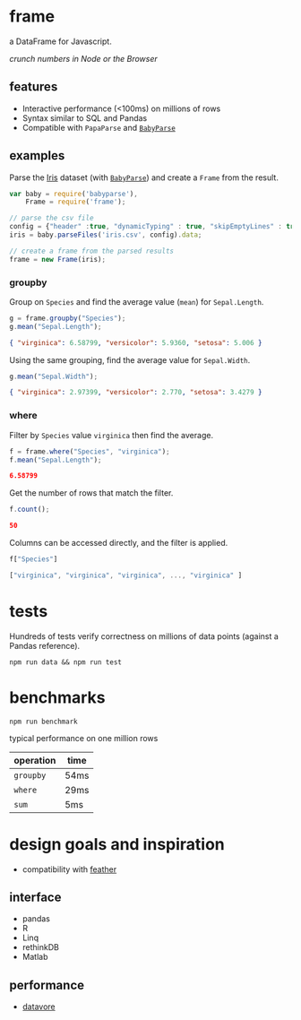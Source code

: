 # frame

a DataFrame for Javascript.

_crunch numbers in Node or the Browser_

## features
* Interactive performance (<100ms) on millions of rows
* Syntax similar to SQL and Pandas
* Compatible with `PapaParse` and [`BabyParse`](https://github.com/Rich-Harris/BabyParse)

## examples
Parse the [Iris](https://vincentarelbundock.github.io/Rdatasets/datasets.html)
dataset (with [`BabyParse`](https://github.com/Rich-Harris/BabyParse)) and create a `Frame` from the result.

```javascript
var baby = require('babyparse'),
    Frame = require('frame');

// parse the csv file
config = {"header" :true, "dynamicTyping" : true, "skipEmptyLines" : true};
iris = baby.parseFiles('iris.csv', config).data;

// create a frame from the parsed results
frame = new Frame(iris);
```
### groupby

Group on `Species` and find the average value (`mean`) for `Sepal.Length`.
```javascript
g = frame.groupby("Species");
g.mean("Sepal.Length");
```
```json
{ "virginica": 6.58799, "versicolor": 5.9360, "setosa": 5.006 }
```
Using the same grouping, find the average value for `Sepal.Width`.
```javascript
g.mean("Sepal.Width");
```
```json
{ "virginica": 2.97399, "versicolor": 2.770, "setosa": 3.4279 }
```

### where
Filter by `Species` value `virginica` then find the average.
```javascript
f = frame.where("Species", "virginica");
f.mean("Sepal.Length");
```
```json
6.58799
```
Get the number of rows that match the filter.
```javascript
f.count();
```
```json
50
```
Columns can be accessed directly, and the filter is applied.
```javascript
f["Species"]
```
```javascript
["virginica", "virginica", "virginica", ..., "virginica" ]
```
# tests
Hundreds of tests verify correctness on millions of data points (against a Pandas reference).

`npm run data && npm run test`

# benchmarks
`npm run benchmark`

typical performance on one million rows

operation | time
----------|------
`groupby` | 54ms
`where`   | 29ms
`sum`     | 5ms

# design goals and inspiration

 * compatibility with [feather](https://github.com/wesm/feather)

## interface

* pandas
* R
* Linq
* rethinkDB
* Matlab

## performance

* [datavore](https://github.com/StanfordHCI/datavore)

